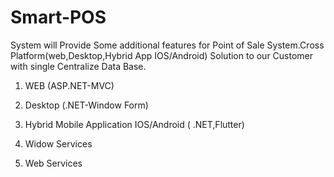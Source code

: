 # Smart-POS
System will Provide Some additional features for Point of Sale System.Cross Platform(web,Desktop,Hybrid App IOS/Android) Solution to our Customer with single Centralize Data Base. 

1) WEB (ASP.NET-MVC)

2) Desktop (.NET-Window Form) 

3) Hybrid Mobile Application IOS/Android ( .NET,Flutter) 

4) Widow Services 

5) Web Services

